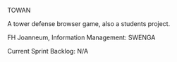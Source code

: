 TOWAN

A tower defense browser game, also a students project.

FH Joanneum, Information Management: SWENGA


Current Sprint Backlog: N/A
